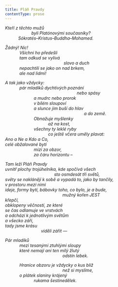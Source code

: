 ```yaml
---
title: Pláň Pravdy
contentType: prose
---
```


_Kteří z těchto mužů  
                      byli Platónovými současníky?  
           Sókratés–Kristus–Buddha–Mohamed._

_Žádný! Nic!  
            Všichni ho předešli  
            tam odkud se vylívá  
                                                 slovo a duch  
            nepachtili se jako on nad brkem,  
            ale nad lidmi!_

_A tak jako vždycky:  
            pár mladíků dychtivých poznání  
                                                            nebo spásy  
                        a mudrc nebo prorok  
                        v bílém sloupoví  
                        a slunce jim buší do hlav  
                                                                  a do země.  
                        Obnažuje myšlenky  
                                    až na kost,  
                        všechny ty leklé ryby  
                                    co ještě včera uměly plavat:  
Ano a Ne a Kdo a Co,  
celé obžalované bytí  
                        mizí za obzor,  
                        za čáru horizontu –_

_Tam leží Pláň Pravdy  
uvnitř plochy trojúhelníka, kde spočívá všech  
                                         sto osmdesát tři světů,  
světy se naklánějí k sobě a vypadá to, jako by tančily,  
v prostoru mezi nimi  
ideje, formy bytí, bábovky toho, co bylo, je a bude,  
                                                mužný kořen JEST  
křepčí,  
obklopeny věčností, ze které  
se čas odlamuje ve vrstvách  
a odchází k jednotlivým světům  
a všecko září,  
tady jsme krásu  
                              viděli zářit —_

_Pár mladíků  
            mezi tesanými ztuhlými sloupy  
            které nemají ani ten milý žlutý  
                                                odstín lebek._

            _Hranice obzoru je vždycky o kus blíž  
                                                než si myslíme,  
            o plátek slaniny krájený  
                        rukama šestinedělek._
